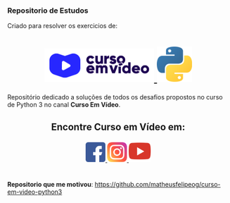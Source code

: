 ### **Repositorio de Estudos**
Criado para resolver os exercicios de: 

#
<h1 align="center">
  <a href="https://www.youtube.com/user/cursosemvideo">
    <img src="./.github/assets/images/logo_curso_em_video.jpg" width="250px" />
    <img src="./.github/assets/images/logo_python.png" width="80px" />
  </a>
</h1>
  

Repositório dedicado a soluções de todos os desafios propostos no curso de Python 3 no canal **Curso Em Vídeo**.






<h2 align="center">Encontre Curso em Vídeo em:</h2>
<p align="center">
  <a href="https://pt-br.facebook.com/CursosEmVideo/">
    <img src="./.github/assets/images/logo_facebook.png" width="45px" />
  </a>
  <a href="https://www.instagram.com/cursoemvideo/">
    <img src="./.github/assets/images/logo_instagram.png" width="45px" />
  </a>
  <a href="https://www.youtube.com/user/cursosemvideo">
    <img src="./.github/assets/images/logo_youtube.png" width="50px" />
  </a>
</p>


#
 **Repositorio que me motivou**: 
 https://github.com/matheusfelipeog/curso-em-video-python3
#
